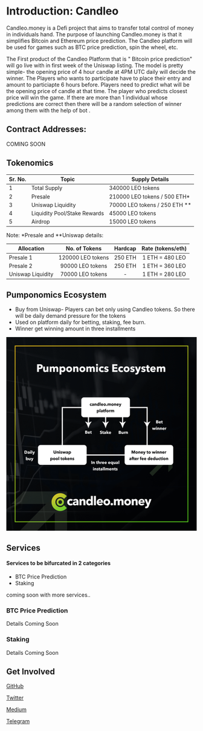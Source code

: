 # Introduction: Candleo

Candleo.money is a Defi project that aims to transfer total control of money in individuals hand. The purpose of launching Candleo.money is that it simplifies Bitcoin and Ethereum price prediction. The Candleo platform will be used for games such as BTC price prediction, spin the wheel, etc.

The First product of the Candleo Platform that is " Bitcoin price prediction" will go live with in first week of the Uniswap listing.
The model is pretty simple- the opening price of 4 hour candle at 4PM UTC daily will decide the winner. The Players who wants to participate have to place their entry and amount to particiapte 6 hours before.
Players need to predict what will be the opening price of candle at that time. The player who predicts closest price will win the game.
If there are more than 1 individual whose predictions are correct then there will be a random selection of winner among them with the help of bot .

## Contract Addresses:

COMING SOON

## Tokenomics

| Sr. No. | Topic                        | Supply Details                  |
| ------- | ---------------------------- | ------------------------------- |
| 1       | Total Supply                 | 340000 LEO tokens               |
| 2       | Presale                      | 210000 LEO tokens / 500 ETH\*   |
| 3       | Uniswap Liquidity            | 70000 LEO tokens / 250 ETH \*\* |
| 4       | Liquidity Pool/Stake Rewards | 45000 LEO tokens                |
| 5       | Airdrop                      | 15000 LEO tokens                |

Note: \*Presale and \*\*Uniswap details:

| Allocation        |   No. of Tokens   | Hardcap | Rate (tokens/eth) |
| ----------------- | :---------------: | :-----: | :---------------: |
| Presale 1         | 120000 LEO tokens | 250 ETH |  1 ETH = 480 LEO  |
| Presale 2         | 90000 LEO tokens  | 250 ETH |  1 ETH = 360 LEO  |
| Uniswap Liquidity | 70000 LEO tokens  |    -    |  1 ETH = 280 LEO  |

## Pumponomics Ecosystem

- Buy from Uniswap- Players can bet only using Candleo tokens. So there will be daily demand pressure for the tokens
- Used on platform daily for betting, staking, fee burn.
- Winner get winning amount in three installments

<img src="./img/PUMPONOMICS.png" data-canonical-src="./img/PUMPONOMICS.png" width="512" height="512" />

## Services

#### Services to be bifurcated in 2 categories

- BTC Price Prediction
- Staking

coming soon with more services..

### BTC Price Prediction

Details Coming Soon

### Staking

Details Coming Soon

## Get Involved

[<i class="fab fa-github fa-2x"></i> GitHub](https://github.com/candleo)

[<i class="fab fa-twitter fa-2x"></i> Twitter](https://twitter.com/CandleoMoney)

[<i class="fab fa-medium fa-2x"></i> Medium](https://medium.com/@candleo)

[<i class="fab fa-telegram fa-2x"></i> Telegram](https://t.me/Candleo_Money)
